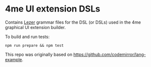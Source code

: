 # 4me UI extension DSLs

Contains [Lezer](https://lezer.codemirror.net/) grammar files for the DSL (or DSLs) used in the 4me graphical UI extension builder.

To build and run tests:

```
npm run prepare && npm test
```

This repo was originally based on https://github.com/codemirror/lang-example.
